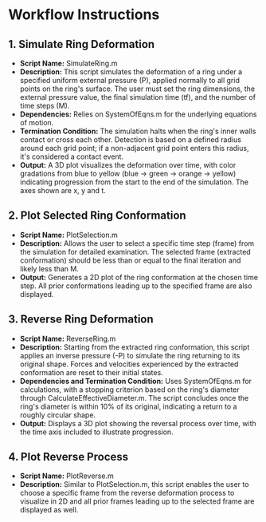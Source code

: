 # Workflow Instructions

## 1. Simulate Ring Deformation
* **Script Name:** SimulateRing.m
* **Description:** This script simulates the deformation of a ring under a specified uniform external pressure (P), applied normally to all grid points on the ring's surface. The user must set the ring dimensions, the external pressure value, the final simulation time (tf), and the number of time steps (M).
* **Dependencies:** Relies on SystemOfEqns.m for the underlying equations of motion.
* **Termination Condition:** The simulation halts when the ring's inner walls contact or cross each other. Detection is based on a defined radius around each grid point; if a non-adjacent grid point enters this radius, it's considered a contact event.
* **Output:** A 3D plot visualizes the deformation over time, with color gradations from blue to yellow (blue -> green -> orange -> yellow) indicating progression from the start to the end of the simulation. The axes shown are x, y and t.

## 2. Plot Selected Ring Conformation
* **Script Name:** PlotSelection.m
* **Description:** Allows the user to select a specific time step (frame) from the simulation for detailed examination. The selected frame (extracted conformation) should be less than or equal to the final iteration and likely less than M.
* **Output:** Generates a 2D plot of the ring conformation at the chosen time step. All prior conformations leading up to the specified frame are also displayed.

## 3. Reverse Ring Deformation
* **Script Name:** ReverseRing.m
* **Description:** Starting from the extracted ring conformation, this script applies an inverse pressure (-P) to simulate the ring returning to its original shape. Forces and velocities experienced by the extracted conformation are reset to their initial states.
* **Dependencies and Termination Condition:** Uses SystemOfEqns.m for calculations, with a stopping criterion based on the ring's diameter through CalculateEffectiveDiameter.m. The script concludes once the ring's diameter is within 10\% of its original, indicating a return to a roughly circular shape.
* **Output:** Displays a 3D plot showing the reversal process over time, with the time axis included to illustrate progression.

## 4. Plot Reverse Process
* **Script Name:** PlotReverse.m
* **Description:** Similar to PlotSelection.m, this script enables the user to choose a specific frame from the reverse deformation process to visualize in 2D and all prior frames leading up to the selected frame are displayed as well.
